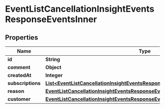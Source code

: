 

# EventListCancellationInsightEventsResponseEventsInner


## Properties

| Name | Type | Description | Notes |
|------------ | ------------- | ------------- | -------------|
|**id** | **String** |  |  [optional] |
|**comment** | **Object** |  |  [optional] |
|**createdAt** | **Integer** |  |  [optional] |
|**subscriptions** | [**List&lt;EventListCancellationInsightEventsResponseEventsInnerSubscriptionsInner&gt;**](EventListCancellationInsightEventsResponseEventsInnerSubscriptionsInner.md) |  |  [optional] |
|**reason** | [**EventListCancellationInsightEventsResponseEventsInnerReason**](EventListCancellationInsightEventsResponseEventsInnerReason.md) |  |  [optional] |
|**customer** | [**EventListCancellationInsightEventsResponseEventsInnerCustomer**](EventListCancellationInsightEventsResponseEventsInnerCustomer.md) |  |  [optional] |



